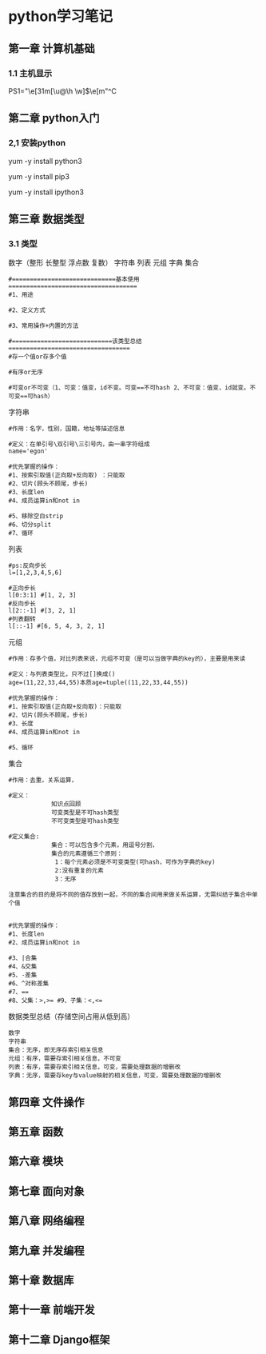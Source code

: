 # python学习笔记

## 第一章 	计算机基础

### 1.1  主机显示

PS1="\e[31m[\u@\h \w]$\e[m"^C

## 第二章 	python入门

### 2,1 安装python

yum -y install python3

yum -y install pip3

yum -y install ipython3

## 第三章 	数据类型

### 3.1 类型

数字（整形	长整型	浮点数	复数）	字符串	列表	元组	字典	集合

```
#=============================基本使用====================================
#1、用途

#2、定义方式

#3、常用操作+内置的方法

#============================该类型总结==================================
#存一个值or存多个值
    
#有序or无序

#可变or不可变（1、可变：值变，id不变。可变==不可hash 2、不可变：值变，id就变。不可变==可hash）
```

字符串

```
#作用：名字，性别，国籍，地址等描述信息

#定义：在单引号\双引号\三引号内，由一串字符组成
name='egon'

#优先掌握的操作：
#1、按索引取值(正向取+反向取) ：只能取
#2、切片(顾头不顾尾，步长)
#3、长度len
#4、成员运算in和not in

#5、移除空白strip
#6、切分split
#7、循环
```

列表

```
#ps:反向步长
l=[1,2,3,4,5,6]

#正向步长
l[0:3:1] #[1, 2, 3]
#反向步长
l[2::-1] #[3, 2, 1]
#列表翻转
l[::-1] #[6, 5, 4, 3, 2, 1]
```

元组

```
#作用：存多个值，对比列表来说，元组不可变（是可以当做字典的key的），主要是用来读

#定义：与列表类型比，只不过[]换成()
age=(11,22,33,44,55)本质age=tuple((11,22,33,44,55))

#优先掌握的操作：
#1、按索引取值(正向取+反向取)：只能取   
#2、切片(顾头不顾尾，步长)
#3、长度
#4、成员运算in和not in

#5、循环
```



集合

```
#作用：去重，关系运算，

#定义：
            知识点回顾
            可变类型是不可hash类型
            不可变类型是可hash类型

#定义集合:
            集合：可以包含多个元素，用逗号分割，
            集合的元素遵循三个原则：
             1：每个元素必须是不可变类型(可hash，可作为字典的key)
             2:没有重复的元素
             3：无序

注意集合的目的是将不同的值存放到一起，不同的集合间用来做关系运算，无需纠结于集合中单个值
 

#优先掌握的操作：
#1、长度len
#2、成员运算in和not in

#3、|合集
#4、&交集
#5、-差集
#6、^对称差集
#7、==
#8、父集：>,>= #9、子集：<,<=  
```



数据类型总结（存储空间占用从低到高）

```
数字
字符串
集合：无序，即无序存索引相关信息
元组：有序，需要存索引相关信息，不可变
列表：有序，需要存索引相关信息，可变，需要处理数据的增删改
字典：无序，需要存key与value映射的相关信息，可变，需要处理数据的增删改
```

## 第四章 	文件操作

## 第五章 	函数

## 第六章	 模块

## 第七章 	面向对象

## 第八章 	网络编程

## 第九章 	并发编程

## 第十章  	数据库

## 第十一章 前端开发

## 第十二章	Django框架





